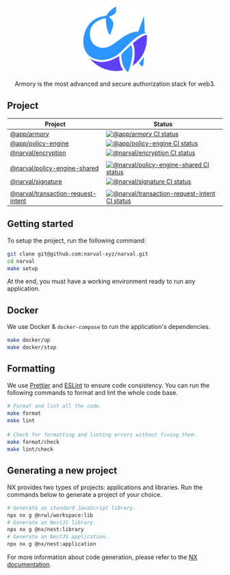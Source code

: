 <p align="center">
  <a href="https://www.narval.xyz/" target="blank"><img src="./resource/narval_logo.png" width="150" alt="Narval logo" /></a>
</p>
<p align="center">Armory is the most advanced and secure authorization stack for web3.</p>

## Project

| Project                                                                               | Status                                                                                                                                                                                                                                                                                           |
| ------------------------------------------------------------------------------------- | ------------------------------------------------------------------------------------------------------------------------------------------------------------------------------------------------------------------------------------------------------------------------------------------------ |
| [@app/armory](./apps/armory/README.md)                                                | <a href="https://github.com/narval-xyz/narval/actions/workflows/armory.yml" target="_blank"><img src="https://github.com/narval-xyz/narval/actions/workflows/armory.yml/badge.svg?branch=main" alt="@app/armory CI status" /></a>                                                                |
| [@app/policy-engine](./apps/policy-engine/README.md)                                  | <a href="https://github.com/narval-xyz/narval/actions/workflows/policy-engine.yml" target="_blank"><img src="https://github.com/narval-xyz/narval/actions/workflows/policy-engine.yml/badge.svg?branch=main" alt="@app/policy-engine CI status" /></a>                                           |
| [@narval/encryption](./packages/encryption/README.md) | <a href="https://github.com/narval-xyz/narval/actions/workflows/encryption.yml" target="_blank"><img src="https://github.com/narval-xyz/narval/actions/workflows/encryption.yml/badge.svg?branch=main" alt="@narval/encryption CI status" /></a> |
                                                                                                                                                                                 |
| [@narval/policy-engine-shared](./packages/policy-engine-shared/README.md)             | <a href="https://github.com/narval-xyz/narval/actions/workflows/policy-engine-shared.yml" target="_blank"><img src="https://github.com/narval-xyz/narval/actions/workflows/policy-engine-shared.yml/badge.svg?branch=main" alt="@narval/policy-engine-shared CI status" /></a>                   |
| [@narval/signature](./packages/signature/README.md) | <a href="https://github.com/narval-xyz/narval/actions/workflows/signature.yml" target="_blank"><img src="https://github.com/narval-xyz/narval/actions/workflows/signature.yml/badge.svg?branch=main" alt="@narval/signature CI status" /></a> |
                                                                                                                                                                                                                                                                                      |
| [@narval/transaction-request-intent](./packages/transaction-request-intent/README.md) | <a href="https://github.com/narval-xyz/narval/actions/workflows/transaction-request-intent.yml" target="_blank"><img src="https://github.com/narval-xyz/narval/actions/workflows/transaction-request-intent.yml/badge.svg?branch=main" alt="@narval/transaction-request-intent CI status" /></a> |

## Getting started

To setup the project, run the following command:

```bash
git clone git@github.com:narval-xyz/narval.git
cd narval
make setup
```

At the end, you must have a working environment ready to run any application.

## Docker

We use Docker & `docker-compose` to run the application's dependencies.

```bash
make docker/up
make docker/stop
```

## Formatting

We use [Prettier](https://prettier.io/) and [ESLint](https://eslint.org/) to
ensure code consistency. You can run the following commands to format and lint
the whole code base.

```bash
# Format and lint all the code.
make format
make lint

# Check for formatting and linting errors without fixing them.
make format/check
make lint/check
```

## Generating a new project

NX provides two types of projects: applications and libraries. Run the commands
below to generate a project of your choice.

```bash
# Generate an standard JavaScript library.
npx nx g @nrwl/workspace:lib
# Generate an NestJS library.
npx nx g @nx/nest:library
# Generate an NestJS application.
npx nx g @nx/nest:application
```

For more information about code generation, please refer to the [NX
documentation](https://nx.dev/nx-api/nx).
